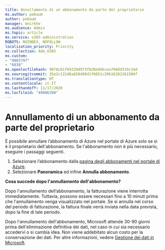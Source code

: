 ```yaml
---
title: Annullamento di un abbonamento da parte del proprietario
ms.author: pebaum
author: pebaum
manager: mnirkhe
ms.audience: Admin
ms.topic: article
ms.service: o365-administration
ROBOTS: NOINDEX, NOFOLLOW
localization_priority: Priority
ms.collection: Adm_O365
ms.custom:
- "9003797"
- "6838"
ms.openlocfilehash: 9078c61f693294973f820e94bcea798dd319c34d
ms.sourcegitcommit: 35e2c122d8a838d98d1f0851c29b16282261580f
ms.translationtype: HT
ms.contentlocale: it-IT
ms.lasthandoff: 11/17/2020
ms.locfileid: "49086390"
---
```

# <a name="cancellation-of-a-subscription-by-owner"></a>Annullamento di un abbonamento da parte del proprietario

È possibile annullare l’abbonamento di Azure nel portale di Azure solo se si è il proprietario dell'abbonamento. Se l'abbonamento non è più necessario, eseguire i passaggi seguenti.

1. Selezionare l’abbonamento dalla [pagina degli abbonamenti nel portale di Azure](https://ms.portal.azure.com/#blade/Microsoft_Azure_Billing/SubscriptionsBlade).
2. Selezionare **Panoramica** ed infine **Annulla abbonamento**.

**Cosa succede dopo l'annullamento dell'abbonamento?**

Dopo l'annullamento dell’abbonamento, la fatturazione viene interrotta immediatamente. Tuttavia, possono essere necessari fino a 10 minuti prima che l'annullamento venga visualizzato nel portale. Se si annulla nel corso del periodo di fatturazione, la fattura finale verrà inviata nella data prevista, dopo la fine di tale periodo.

Dopo l'annullamento dell'abbonamento, Microsoft attende 30-90 giorni prima dell'eliminazione definitiva dei dati, nel caso in cui sia necessario accedervi o si cambia idea. Non viene addebitato alcun costo per la conservazione dei dati. Per altre informazioni, vedere [Gestione dei dati in Microsoft](https://www.microsoft.com/trust-center/privacy/data-management#leave).


